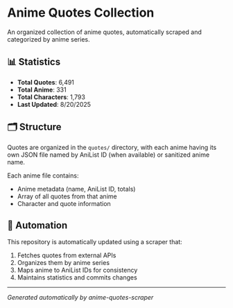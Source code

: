 # Anime Quotes Collection

An organized collection of anime quotes, automatically scraped and categorized by anime series.

## 📊 Statistics

- **Total Quotes**: 6,491
- **Total Anime**: 331
- **Total Characters**: 1,793
- **Last Updated**: 8/20/2025

## 🗂️ Structure

Quotes are organized in the `quotes/` directory, with each anime having its own JSON file named by AniList ID (when available) or sanitized anime name.

Each anime file contains:
- Anime metadata (name, AniList ID, totals)
- Array of all quotes from that anime
- Character and quote information

## 🤖 Automation

This repository is automatically updated using a scraper that:
1. Fetches quotes from external APIs
2. Organizes them by anime series
3. Maps anime to AniList IDs for consistency
4. Maintains statistics and commits changes

---
*Generated automatically by anime-quotes-scraper*
